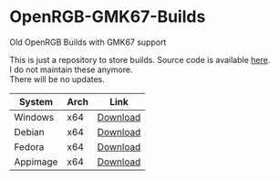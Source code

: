 # OpenRGB-GMK67-Builds
Old OpenRGB Builds with GMK67 support

This is just a repository to store builds. Source code is available [here](https://gitlab.com/aethernali.live/OpenRGB/-/tree/gmk67?ref_type=heads).  
I do not maintain these anymore.  
There will be no updates.

| System | Arch | Link |
| --- | --- | --- |
| Windows | x64 | [Download](https://github.com/Odizinne/OpenRGB-GMK67-Builds/raw/main/Builds/OpenRGB_Windows_64_f19116d1.zip) |
| Debian | x64 | [Download](https://github.com/Odizinne/OpenRGB-GMK67-Builds/raw/main/Builds/OpenRGB_Linux_64_deb_f19116d1.zip) |
| Fedora | x64 | [Download](https://github.com/Odizinne/OpenRGB-GMK67-Builds/raw/main/Builds/OpenRGB_Linux_64_rpm_f19116d1.zip) |
| Appimage | x64 | [Download](https://github.com/Odizinne/OpenRGB-GMK67-Builds/raw/main/Builds/OpenRGB_Linux_64_f19116d1.zip) |
